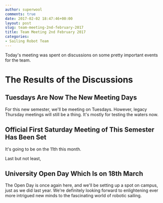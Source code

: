 ```yaml
---
author: superwool
comments: true
date: 2017-02-02 18:47:46+00:00
layout: post
slug: team-meeting-2nd-february-2017
title: Team Meeting 2nd February 2017
categories:
- Sailing Robot Team
---
```


Today's meeting was spent on discussions on some pretty important events for the team.

# The Results of the Discussions
## Tuesdays Are Now The New Meeting Days
For this new semester, we'll be meeting on Tuesdays. However, legacy Thursday meetings will still be a thing. It's mostly for testing the waters now.

## Official First Saturday Meeting of This Semester Has Been Set
It's going to be on the 11th this month.

Last but not least,
## University Open Day Which Is on 18th March
The Open Day is once again here, and we'll be setting up a spot on campus, just as we did last year. We're definitely looking forward to enlightening ever more intrigued new minds to the fascinating world of robotic sailing.
